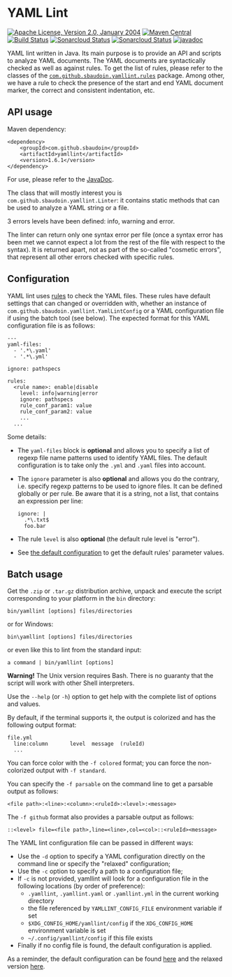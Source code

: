 <!---
 Licensed to the Apache Software Foundation (ASF) under one or more
 contributor license agreements.  See the NOTICE file distributed with
 this work for additional information regarding copyright ownership.
 The ASF licenses this file to You under the Apache License, Version 2.0
 (the "License"); you may not use this file except in compliance with
 the License.  You may obtain a copy of the License at

      http://www.apache.org/licenses/LICENSE-2.0

 Unless required by applicable law or agreed to in writing, software
 distributed under the License is distributed on an "AS IS" BASIS,
 WITHOUT WARRANTIES OR CONDITIONS OF ANY KIND, either express or implied.
 See the License for the specific language governing permissions and
 limitations under the License.
-->
YAML Lint
=========

[![Apache License, Version 2.0, January 2004](https://img.shields.io/github/license/apache/maven.svg?label=License)](http://www.apache.org/licenses/LICENSE-2.0)
[![Maven Central](https://img.shields.io/maven-central/v/com.github.sbaudoin/yamllint.svg?label=Maven%20Central)](https://search.maven.org/#search%7Cgav%7C1%7Cg%3A%22com.github.sbaudoin%22%20AND%20a%3A%22yamllint%22)
[![Build Status](https://travis-ci.org/sbaudoin/yamllint.svg?branch=master)](https://travis-ci.org/sbaudoin/yamllint)
[![Sonarcloud Status](https://sonarcloud.io/api/project_badges/measure?project=sbaudoin_yamllint&metric=alert_status)](https://sonarcloud.io/dashboard?id=sbaudoin_yamllint)
[![Sonarcloud Status](https://sonarcloud.io/api/project_badges/measure?project=sbaudoin_yamllint&metric=coverage)](https://sonarcloud.io/dashboard?id=sbaudoin_yamllint)
[![javadoc](https://javadoc.io/badge2/com.github.sbaudoin/yamllint/javadoc.svg)](https://javadoc.io/doc/com.github.sbaudoin/yamllint) 

YAML lint written in Java.
Its main purpose is to provide an API and scripts to analyze YAML documents.
The YAML documents are syntactically checked as well as against rules. To get the list of rules, please refer to the classes
of the [`com.github.sbaudoin.yamllint.rules`](src/main/java/com/github/sbaudoin/yamllint/rules) package. Among
other, we have a rule to check the presence of the start and end YAML document marker, the correct and consistent indentation, etc.

## API usage

Maven dependency:

    <dependency>
        <groupId>com.github.sbaudoin</groupId>
        <artifactId>yamllint</artifactId>
        <version>1.6.1</version>
    </dependency>

For use, please refer to the [JavaDoc](https://javadoc.io/doc/com.github.sbaudoin/yamllint/latest/index.html).

The class that will mostly interest you is `com.github.sbaudoin.yamllint.Linter`: it contains static methods
that can be used to analyze a YAML string or a file.

3 errors levels have been defined: info, warning and error.

The linter can return only one syntax error per file (once a syntax error has been met we cannot expect a lot from the rest
of the file with respect to the syntax). It is returned apart, not as part of the so-called "cosmetic errors", that represent
all other errors checked with specific rules.

## Configuration

YAML lint uses [rules](src/main/java/com/github/sbaudoin/yamllint/rules) to check the YAML files. These rules have default
settings that can changed or overridden with, whether an instance of `com.github.sbaudoin.yamllint.YamlLintConfig` or a YAML
configuration file if using the batch tool (see below). The expected format for this YAML configuration file is as follows:

    ---
    yaml-files:
      - '.*\.yaml'
      - '.*\.yml'
    
    ignore: pathspecs
    
    rules:
      <rule name>: enable|disable
        level: info|warning|error
        ignore: pathspecs
        rule_conf_param1: value
        rule_conf_param2: value
        ...
      ...

Some details:

- The `yaml-files` block is **optional** and allows you to specify a list of regexp file name patterns used to identify YAML files.
  The default configuration is to take only the `.yml` and `.yaml` files into account.
- The `ignore` parameter is also **optional** and allows you do the contrary, i.e. specify regexp patterns to be used to
  ignore files. It can be defined globally or per rule. Be aware that it is a string, not a list, that contains an expression
  per line:
  
      ignore: |
        .*\.txt$
        foo.bar

- The rule `level` is also **optional** (the default rule level is "error").
- See [the default configuration](src/main/resources/conf/default.yaml) to get the default rules' parameter values.

## Batch usage

Get the `.zip` or `.tar.gz` distribution archive, unpack and execute the script corresponding to your platform in the `bin` directory:

    bin/yamllint [options] files/directories

or for Windows:

    bin\yamllint [options] files/directories

or even like this to lint from the standard input:

    a command | bin/yamllint [options]

**Warning!** The Unix version requires Bash. There is no guaranty that the script will work with other Shell interpreters.

Use the `--help` (or `-h`) option to get help with the complete list of options and values.

By default, if the terminal supports it, the output is colorized and has the following output format:

    file.yml
      line:column       level  message  (ruleId)
      ...

You can force color with the `-f colored` format; you can force the non-colorized output with `-f standard`.

You can specify the `-f parsable` on the command line to get a parsable output as follows:

    <file path>:<line>:<column>:<ruleId>:<level>:<message>

The `-f github` format also provides a parsable output as follows:

    ::<level> file=<file path>,line=<line>,col=<col>::<ruleId><message>

The YAML lint configuration file can be passed in different ways:

- Use the `-d` option to specify a YAML configuration directly on the command line or specify the "relaxed" configuration;
- Use the `-c` option to specify a path to a configuration file;
- If `-c` is not provided, yamllint will look for a configuration file in the following locations (by order of preference):
  - `.yamllint`, `.yamllint.yaml` or `.yamllint.yml` in the current working directory
  - the file referenced by `YAMLLINT_CONFIG_FILE` environment variable if set
  - `$XDG_CONFIG_HOME/yamllint/config` if the `XDG_CONFIG_HOME` environment variable is set
  - `~/.config/yamllint/config` if this file exists
- Finally if no config file is found, the default configuration is applied.

As a reminder, the default configuration can be found [here](src/main/resources/conf/default.yaml) and the relaxed
version [here](src/main/resources/conf/relaxed.yaml).
